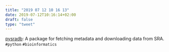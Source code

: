 ```yaml
---
title: "2019 07 12 10 16 13"
date: 2019-07-12T10:16:14+02:00
draft: false
type: "tweet"
---
```

[pysradb](https://github.com/saketkc/pysradb): A package for fetching metadata and downloading data from SRA. `#python` `#bioinformatics`
